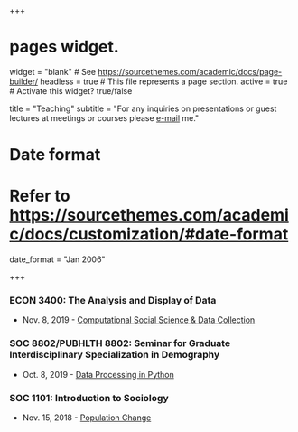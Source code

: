 +++
# pages widget.
widget = "blank"  # See https://sourcethemes.com/academic/docs/page-builder/
headless = true  # This file represents a page section.
active = true  # Activate this widget? true/false


title = "Teaching"
subtitle = "For any inquiries on presentations or guest lectures at meetings or courses please [e-mail](choi.1443@osu.edu) me."

# Date format
#   Refer to https://sourcethemes.com/academic/docs/customization/#date-format
date_format = "Jan 2006"

+++

### ECON 3400: The Analysis and Display of Data
+ Nov. 8, 2019 - [Computational Social Science & Data Collection](/Posts/CSS_DataAnalytics.html)

### SOC 8802/PUBHLTH 8802: Seminar for Graduate Interdisciplinary Specialization in Demography
+ Oct. 8, 2019 - [Data Processing in Python](/Posts/Intro_to_python.html)


### SOC 1101: Introduction to Sociology
+ Nov. 15, 2018 - [Population Change](/Posts/Population.pdf)

